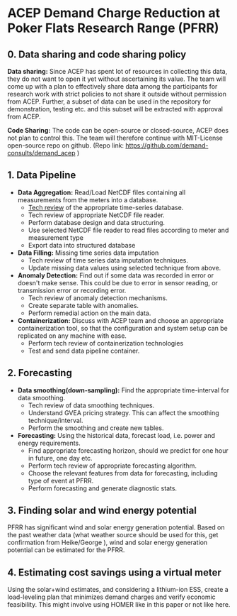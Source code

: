 
# ACEP Demand Charge Reduction at Poker Flats Research Range (PFRR)
## 0. Data sharing and code sharing policy 
**Data sharing:** Since ACEP has spent lot of resources in collecting this data, they do not want to open it yet without ascertaining its value. The team will come up with a plan to effectively share data among the participants for research work with strict policies to not share it outside without permission from ACEP. Further, a subset of data can be used in the repository for demonstration, testing etc. and this subset will be extracted with approval from ACEP. 

**Code Sharing:** The code can be open-source or closed-source, ACEP does not plan to control this. The team will therefore continue with MIT-License open-source repo on github. (Repo link: https://github.com/demand-consults/demand_acep )

## 1. Data Pipeline
- **Data Aggregation:** Read/Load NetCDF files containing all measurements from the meters into a database.
    * [Tech review](./tech_review/timeseries_database.md) of the appropriate time-series database.
    * Tech review of appropriate NetCDF file reader.
    * Perform database design and data structuring.
    * Use selected NetCDF file reader to read files according to meter and measurement type
    * Export data into structured database
- **Data Filling:** Missing time series data imputation
    * Tech review of time series data imputation techniques.
    * Update missing data values using selected technique from above.
- **Anomaly Detection:** Find out if some data was recorded in error or doesn't make sense. This could be due to error in sensor reading, or transmission error or recording error. 
    * Tech review of anomaly detection mechanisms. 
    * Create separate table with anomalies. 
    * Perform remedial action on the main data. 
- **Containerization:** Discuss with ACEP team and choose an appropriate containerization tool, so that the configuration and system setup can be replicated on any machine with ease. 
    * Perform tech review of containerization technologies 
    * Test and send data pipeline container.

## 2. Forecasting
- **Data smoothing(down-sampling):** Find the appropriate time-interval for data smoothing.
    * Tech review of data smoothing techniques.
    * Understand GVEA pricing strategy. This can affect the smoothing technique/interval.
    * Perform the smoothing and create new tables.
- **Forecasting:** Using the historical data, forecast load, i.e. power and energy requirements.
    * Find appropriate forecasting horizon, should we predict for one hour in future, one day etc.
    * Perform tech review of appropriate forecasting algorithm.
    * Choose the relevant features from data for forecasting, including type of event at PFRR. 
    * Perform forecasting and generate diagnostic stats.
    
## 3. Finding solar and wind energy potential
PFRR has significant wind and solar energy generation potential. Based on the past weather data (what weather source should be used for this, get confirmation from Heike/George ), wind and solar energy generation potential can be estimated for the PFRR. 

## 4. Estimating cost savings using a virtual meter
Using the solar+wind estimates, and considering a lithium-ion ESS, create a load-leveling plan that minimizes demand charges and verify economic feasibility. This might involve using HOMER like in this paper or not like here.



